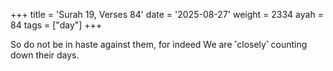 +++
title = 'Surah 19, Verses 84'
date = '2025-08-27'
weight = 2334
ayah = 84
tags = ["day"]
+++

So do not be in haste against them, for indeed We are ˹closely˺ counting down their days.